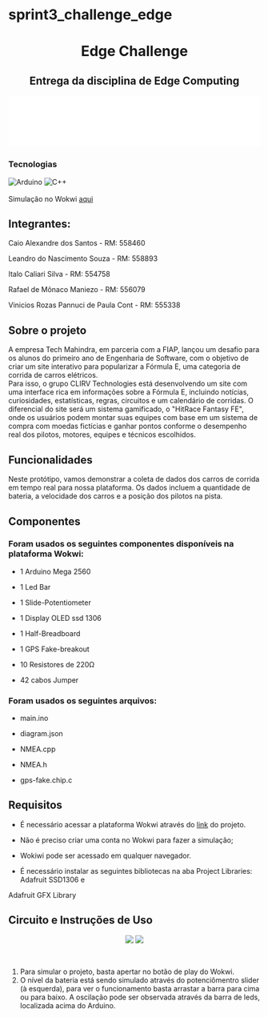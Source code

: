 # sprint3_challenge_edge

<h1 align="center">Edge Challenge</h1>
<h2 align="center">Entrega da disciplina de Edge Computing</h2>
<div align="center">

  ![alt text](logo_CLIRV.png)

</div>

### Tecnologias
![Arduino](https://img.shields.io/badge/Arduino_IDE-00979D?style=for-the-badge&logo=arduino&logoColor=white)
![C++](https://img.shields.io/badge/C%2B%2B-00599C?style=for-the-badge&logo=c%2B%2B&logoColor=white)
<br><br>
Simulação no Wokwi [aqui](https://wokwi.com/projects/400696539916996609)

## Integrantes:
<p>Caio Alexandre dos Santos - RM: 558460</p>
<p>Leandro do Nascimento Souza - RM: 558893</p>
<p>Italo Caliari Silva - RM: 554758</p>
<p>Rafael de Mônaco Maniezo - RM: 556079</p>
<p>Vinicios Rozas Pannuci de Paula Cont - RM: 555338</p>

## Sobre o projeto
A empresa Tech Mahindra, em parceria com a FIAP, lançou um desafio para os alunos do primeiro ano de Engenharia de Software, com o objetivo de criar um site interativo para popularizar a Fórmula E, uma categoria de corrida de carros elétricos.<br>
Para isso, o grupo CLIRV Technologies está desenvolvendo um site com uma interface rica em informações sobre a Fórmula E, incluindo notícias, curiosidades, estatísticas, regras, circuitos e um calendário de corridas. O diferencial do site será um sistema gamificado, o "HitRace Fantasy FE", onde os usuários podem montar suas equipes com base em um sistema de compra com moedas fictícias e ganhar pontos conforme o desempenho real dos pilotos, motores, equipes e técnicos escolhidos.

## Funcionalidades
<p>Neste protótipo, vamos demonstrar a coleta de dados dos carros de corrida em tempo real para nossa plataforma. Os dados incluem a quantidade de bateria, a velocidade dos carros e a posição dos pilotos na pista. </p>

## Componentes
<h3>Foram usados os seguintes componentes disponíveis na plataforma Wokwi:</h3>

- <p>1 Arduino Mega 2560</p>
- <p>1 Led Bar</p>
- <p>1 Slide-Potentiometer</p>
- <p>1 Display OLED ssd 1306</p>
- <p>1 Half-Breadboard</p>
- <p>1 GPS Fake-breakout</p>
- <p>10 Resistores de 220Ω</p>
- <p>42 cabos Jumper</p>

<h3>Foram usados os seguintes arquivos:</h3>

- <p>main.ino</p>
- <p>diagram.json</p>
- <p>NMEA.cpp</p>
- <p>NMEA.h</p>
- <p>gps-fake.chip.c</p>


## Requisitos
-  É necessário acessar a plataforma Wokwi através do [link](https://wokwi.com/projects/400696539916996609) do projeto.
- <p>Não é preciso criar uma conta no Wokwi para fazer a simulação;<p>
- Wokiwi pode ser acessado em qualquer navegador.

- <p>É necessário instalar as seguintes bibliotecas na aba Project Libraries: Adafruit SSD1306 e
Adafruit GFX Library</p>


## Circuito e Instruções de Uso
<div align=center>
  <img src="https://github.com/Leandrns/edge-challenge-mahindra/assets/162998083/4aae6882-300f-42b8-9b38-ab16c1367fda" width="800px">
  <img src="https://github.com/Leandrns/edge-challenge-mahindra/assets/162998083/8f2d33e5-3b99-4e37-9c67-7c9ba860c427">
</div>

<br><p>
  1. Para simular o projeto, basta apertar no botão de play do Wokwi. <br>
  2. O nível da bateria está sendo simulado através do potenciômentro slider (à esquerda), para ver o funcionamento basta arrastar a barra para cima ou para baixo. A oscilação pode ser observada através da barra de leds, localizada acima do Arduino.
</p>
